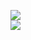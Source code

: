 [![](https://img.shields.io/badge/Made%20With-Github%20Spray-lightgrey.svg?style=for-the-badge&logo=github)](https://github.com/Annihil/github-spray#3074)  
[![](https://i.imgur.com/2DrTn0Z.gif)](https://github.com/Annihil/github-spray)